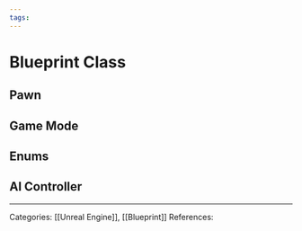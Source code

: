 ```yaml
---
tags:
---
```

# Blueprint Class

## Pawn

## Game Mode

## Enums

## AI Controller




---
Categories: [[Unreal Engine]], [[Blueprint]]
References:
